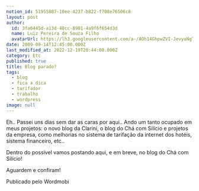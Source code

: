 ```yaml
---
notion_id: 51955887-10ee-4237-b822-f708e76506c8
layout: post
author:
  id: 3fa6445d-a13d-40cc-8901-4a9f6f654d3d
  name: Luiz Pereira de Souza Filho
  avatarUrl: https://lh3.googleusercontent.com/a-/AOh14GhpwZVI-JevyaNgTdlrOT6YN20cI6V9Kxtq38Ij8AQ=s100
date: 2009-09-14T12:45:00.000Z
last_modified_at: 2022-12-19T20:44:00.000Z
category: Etc
published: true
title: Blog parado?
tags:
  - blog
  - fica a dica
  - tarifador
  - trabalho
  - wordpress
image: null
---
```


Eh.. Passei uns dias sem dar as caras por aqui.. Ando um tanto ocupado em meus projetos: o novo blog da Clarini, o blog do Chá com Silício e projetos da empresa, como melhorias no sistema de tarifação da internet dos hotéis, sistema financeiro, etc..

Dentro do possível vamos postando aqui, e em breve, no blog do Chá com Silício!

Aguardem e confiram!

Publicado pelo Wordmobi

